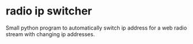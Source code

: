 radio ip switcher
==================

Small python program to automatically switch ip address for a web radio stream with changing ip addresses. 
